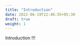 ```yaml
---
title: "Introduction"
date: 2022-06-19T22:46:55+05:30
draft: true
weight: 1
---
```

Introduction !!!